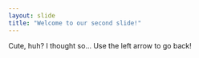 ```yaml
---
layout: slide
title: "Welcome to our second slide!"
---
```

Cute, huh?  I thought so...
Use the left arrow to go back!

